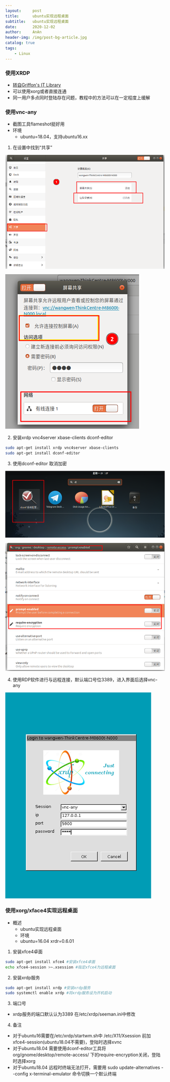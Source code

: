 ```yaml
---
layout:     post
title:      ubuntu实现远程桌面
subtitle:   ubuntu实现远程桌面
date:       2020-12-02
author:     AnAn
header-img: /img/post-bg-article.jpg
catalog: true
tags:
    - Linux
---
```


### 使用XRDP
- [转自Griffon's IT Library](http://c-nergy.be/blog/?p=13663)
- 可以使用xorg或者直接连通
- 同一用户多点同时登陆存在问题，教程中的方法可以在一定程度上缓解

### 使用vnc-any
- 截图工具flameshot挺好用
- 环境
  - ubuntu=18.04，支持ubuntu16.xx
1. 在设置中找到“共享”

  ![共享设置1](/img/post/yunwei-ubuntu/desktop-share.png)
  
  ![共享设置2](/img/post/yunwei-ubuntu/desktop-share1.png)

2. 安装xrdp vnc4server xbase-clients dconf-editor
  ```sh
  sudo apt-get install xrdp vnc4server xbase-clients
  sudo apt-get install dconf-editor
  ```
3. 使用dconf-editor 取消加密

  ![搜索](/img/post/yunwei-ubuntu/dconf-config0.png)
  
  ![取消加密](/img/post/yunwei-ubuntu/dconf-config.png)
    
4. 使用RDP软件进行与远程连接，默认端口号位3389，进入界面后选择vnc-any

  ![vnc-any](/img/post/yunwei-ubuntu/rdp-vnc-any.png)


### 使用xorg/xface4实现远程桌面

- 概述
  - ubuntu实现远程桌面
  - 环境
  - ubuntu=16.04 xrdr=0.6.01

1. 安装xfce4卓面 
  ```sh
  sudo apt-get install xfce4 #安装xfce4卓面
  echo xfce4-session >~.xsession #指定xfce4为远程桌面
  ```
2. 安装xrdp服务
  ```sh
  sudo apt-get install xrdp #安装xrdp服务
  sudo systemctl enable xrdp #将xrdp服务设为开机启动
  ```
3. 端口号
  - xrdp服务的端口默认认为3389 在/etc/xrdp/seeman.ini中修改
4. 备注
  - 对于ubuntu16需要在/etc/xrdp/startwm.sh中  /etc/X11/Xsession  前加xfce4-session(ubuntu18.04不需要)，登陆时选择xvnc
  - 对于ubuntu18.04 需要使用dconf-editor工具将  org/gnome/desktop/remote-access/ 下的require-encryption关闭，登陆时选择xorg
  - 对于ubuntu18.04 远程时终端无法打开，需要用   sudo update-alternatives --config x-terminal-emulator  命令切换一个默认终端

